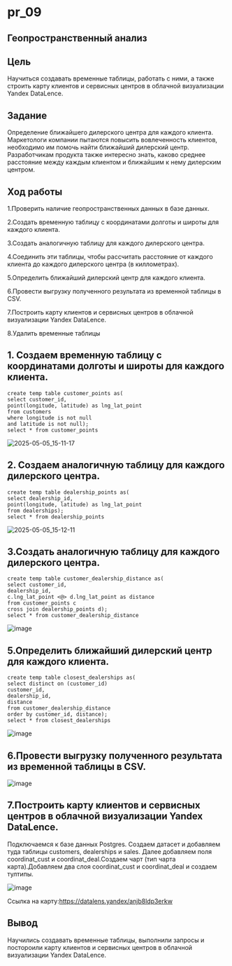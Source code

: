 # pr_09
## Геопространственный анализ
## Цель
Научиться создавать временные таблицы, работать с ними, а также строить карту клиентов и сервисных центров в облачной визуализации Yandex DataLence.

##  Задание
Определение ближайшего дилерского центра для каждого клиента. Маркетологи компании пытаются повысить вовлеченность клиентов, необходимо им помочь найти ближайший дилерский центр. Разработчикам продукта также интересно знать, каково среднее расстояние между каждым клиентом и ближайшим к нему дилерским центром.
## Ход работы
1.Проверить наличие геопространственных данных в базе данных.

2.Создать временную таблицу с координатами долготы и широты для каждого клиента.

3.Создать аналогичную таблицу для каждого дилерского центра.

4.Соединить эти таблицы, чтобы рассчитать расстояние от каждого клиента до каждого дилерского центра (в киллометрах).

5.Определить ближайший дилерский центр для каждого клиента.

6.Провести выгрузку полученного результата из временной таблицы в CSV.

7.Построить карту клиентов и сервисных центров в облачной визуализации Yandex DataLence.

8.Удалить временные таблицы
## 1. Создаем временную таблицу с координатами долготы и широты для каждого клиента.
````
create temp table customer_points as(
select customer_id, 
point(longitude, latitude) as lng_lat_point
from customers
where longitude is not null
and latitude is not null);
select * from customer_points
````
![2025-05-05_15-11-17](https://github.com/user-attachments/assets/4ef57a07-591b-4f36-91cf-71dc93cf4b08)

## 2. Создаем аналогичную таблицу для каждого дилерского центра.
````
create temp table dealership_points as(
select dealership_id,
point(longitude, latitude) as lng_lat_point
from dealerships);
select * from dealership_points
````
![2025-05-05_15-12-11](https://github.com/user-attachments/assets/05c0fb7c-6c95-4911-b33b-ffdba3ca6aea)

## 3.Создать аналогичную таблицу для каждого дилерского центра.
````
create temp table customer_dealership_distance as(
select customer_id,
dealership_id,
c.lng_lat_point <@> d.lng_lat_point as distance
from customer_points c
cross join dealership_points d);
select * from customer_dealership_distance
````
![image](https://github.com/user-attachments/assets/c13428fc-f84c-44ad-9a99-3efd1cc8062b) 

## 5.Определить ближайший дилерский центр для каждого клиента.
````
create temp table closest_dealerships as(
select distinct on (customer_id)
customer_id,
dealership_id,
distance
from customer_dealership_distance
order by customer_id, distance);
select * from closest_dealerships
````
![image](https://github.com/user-attachments/assets/d72947ab-4752-455d-ae5c-4d4b7cfdd55a)
## 6.Провести выгрузку полученного результата из временной таблицы в CSV.
![image](https://github.com/user-attachments/assets/04347559-20c3-41d5-a0a6-95ec09701919)

## 7.Построить карту клиентов и сервисных центров в облачной визуализации Yandex DataLence.
Подключаемся к базе данных Postgres. Создаем датасет и добавляем туда таблицы  customers, dealerships и sales. Далее добавляем поля coordinat_cust и coordinat_deal.Создаем чарт (тип чарта карта).Добавляем два слоя coordinat_cust и coordinat_deal и создаем тултипы.

![image](https://github.com/user-attachments/assets/bcfcb15e-d748-49bd-8319-943a4aacd931)

Ссылка на карту:https://datalens.yandex/anjb8ldp3erkw

## Вывод
Научились создавать временные таблицы, выполнили запросы и постороили карту клиентов и сервисных центров в облачной визуализации Yandex DataLence.











